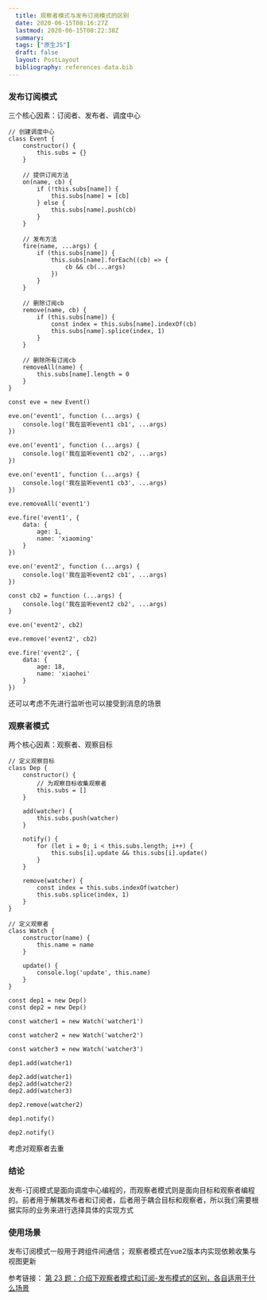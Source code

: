 ```yaml
---
  title: 观察者模式与发布订阅模式的区别
  date: 2020-06-15T08:16:27Z
  lastmod: 2020-06-15T08:22:38Z
  summary: 
  tags: ["原生JS"]
  draft: false
  layout: PostLayout
  bibliography: references-data.bib
---
```


<h3>发布订阅模式 </h3>

三个核心因素：订阅者、发布者、调度中心

```
// 创建调度中心
class Event {
    constructor() {
        this.subs = {}
    }

    // 提供订阅方法 
    on(name, cb) {
        if (!this.subs[name]) {
            this.subs[name] = [cb]
        } else {
            this.subs[name].push(cb)
        }
    }

    // 发布方法
    fire(name, ...args) {
        if (this.subs[name]) {
            this.subs[name].forEach((cb) => {
                cb && cb(...args)
            })
        }
    }

    // 删除订阅cb
    remove(name, cb) {
        if (this.subs[name]) {
            const index = this.subs[name].indexOf(cb)
            this.subs[name].splice(index, 1)
        }
    }

    // 删除所有订阅cb
    removeAll(name) {
        this.subs[name].length = 0
    }
}

const eve = new Event() 

eve.on('event1', function (...args) {
    console.log('我在监听event1 cb1', ...args)
})

eve.on('event1', function (...args) {
    console.log('我在监听event1 cb2', ...args)
})

eve.on('event1', function (...args) {
    console.log('我在监听event1 cb3', ...args)
})

eve.removeAll('event1')

eve.fire('event1', {
    data: {
        age: 1,
        name: 'xiaoming'
    }
})

eve.on('event2', function (...args) {
    console.log('我在监听event2 cb1', ...args)
})

const cb2 = function (...args) {
    console.log('我在监听event2 cb2', ...args)
}

eve.on('event2', cb2)

eve.remove('event2', cb2)

eve.fire('event2', {
    data: {
        age: 18,
        name: 'xiaohei'
    }
})
```

还可以考虑不先进行监听也可以接受到消息的场景

<h3>观察者模式</h3> 

两个核心因素：观察者、观察目标

```
// 定义观察目标
class Dep {
    constructor() {
        // 为观察目标收集观察者
        this.subs = []
    }

    add(watcher) {
        this.subs.push(watcher)
    }

    notify() {
        for (let i = 0; i < this.subs.length; i++) {
            this.subs[i].update && this.subs[i].update()
        }
    }

    remove(watcher) {
        const index = this.subs.indexOf(watcher)
        this.subs.splice(index, 1)
    }
}

// 定义观察者
class Watch {
    constructor(name) {
        this.name = name
    }

    update() {
        console.log('update', this.name)
    }
}

const dep1 = new Dep()
const dep2 = new Dep()

const watcher1 = new Watch('watcher1')

const watcher2 = new Watch('watcher2')

const watcher3 = new Watch('watcher3')

dep1.add(watcher1)

dep2.add(watcher1)
dep2.add(watcher2)
dep2.add(watcher3)

dep2.remove(watcher2)

dep1.notify()

dep2.notify()

```
考虑对观察者去重

<h3>结论</h3>

发布-订阅模式是面向调度中心编程的，而观察者模式则是面向目标和观察者编程的。前者用于解耦发布者和订阅者，后者用于耦合目标和观察者，所以我们需要根据实际的业务来进行选择具体的实现方式

<h3>使用场景</h3>

发布订阅模式一般用于跨组件间通信；
观察者模式在vue2版本内实现依赖收集与视图更新

参考链接：
[第 23 题：介绍下观察者模式和订阅-发布模式的区别，各自适用于什么场景](https://github.com/Advanced-Frontend/Daily-Interview-Question/issues/25)
